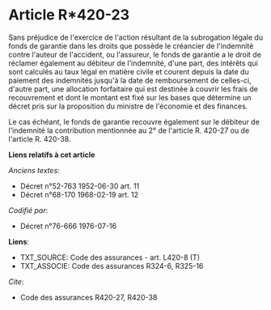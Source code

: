 # Article R*420-23

Sans préjudice de l'exercice de l'action résultant de la subrogation légale du fonds de garantie dans les droits que possède
le créancier de l'indemnité contre l'auteur de l'accident, ou l'assureur, le fonds de garantie a le droit de réclamer
également au débiteur de l'indemnité, d'une part, des intérêts qui sont calculés au taux légal en matière civile et courent
depuis la date du paiement des indemnités jusqu'à la date de remboursement de celles-ci, d'autre part, une allocation
forfaitaire qui est destinée à couvrir les frais de recouvrement et dont le montant est fixé sur les bases que détermine un
décret pris sur la proposition du ministre de l'économie et des finances.

Le cas échéant, le fonds de garantie recouvre également sur le débiteur de l'indemnité la contribution mentionnée au 2° de
l'article R. 420-27 ou de l'article R. 420-38.

**Liens relatifs à cet article**

_Anciens textes_:

  - Décret n°52-763 1952-06-30 art. 11
  - Décret n°68-170 1968-02-19 art. 12

_Codifié par_:

  - Décret n°76-666 1976-07-16

**Liens**:

  - TXT_SOURCE: Code des assurances - art. L420-8 (T)
  - TXT_ASSOCIE: Code des assurances R324-6, R325-16

_Cite_:

  - Code des assurances R420-27, R420-38
